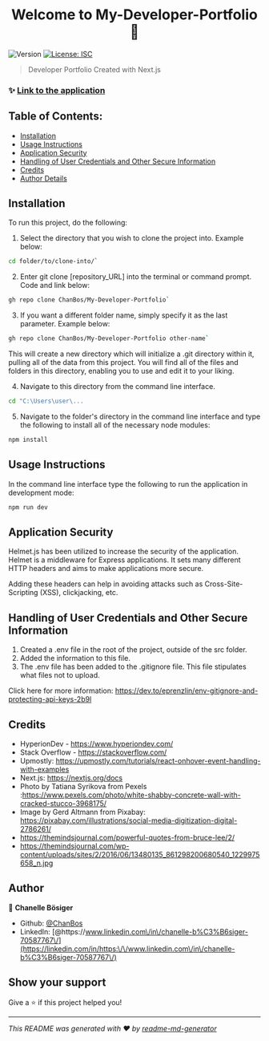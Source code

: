<h1 align="center">Welcome to My-Developer-Portfolio 👋</h1>
<p>
  <img alt="Version" src="https://img.shields.io/badge/version-1.0.0-blue.svg?cacheSeconds=2592000" />
  <a href="#" target="_blank">
    <img alt="License: ISC" src="https://img.shields.io/badge/License-ISC-yellow.svg" />
  </a>
</p>

> Developer Portfolio Created with Next.js

### ✨ [Link to the application](my-developer-portfolio-sand.vercel.app)

## Table of Contents:

- [Installation](#installation)
- [Usage Instructions](#usage-instructions)
- [Application Security](#application-security)
- [Handling of User Credentials and Other Secure Information](#handling-of-user-credentials-and-other-secure-information)
- [Credits](#credits)
- [Author Details](#author-details)

## Installation

To run this project, do the following:

1. Select the directory that you wish to clone the project into. Example below:

```sh
cd folder/to/clone-into/`
```

2. Enter git clone [repository_URL] into the terminal or command prompt. Code and link below:

```sh
gh repo clone ChanBos/My-Developer-Portfolio`
```

3. If you want a different folder name, simply specify it as the last parameter. Example below:

```sh
gh repo clone ChanBos/My-Developer-Portfolio other-name`
```

This will create a new directory which will initialize a .git directory within it, pulling all of the data from this project. You will find all of the files and folders in this directory, enabling you to use and edit it to your liking.

4. Navigate to this directory from the command line interface.

```sh
cd "C:\Users\user\...
```

5. Navigate to the folder's directory in the command line interface and type the following to install all of the necessary node modules:

```sh
npm install
```

## Usage Instructions

In the command line interface type the following to run the application in development mode:

```sh
npm run dev
```

## Application Security

Helmet.js has been utilized to increase the security of the application. Helmet is a middleware for Express applications. It sets many different HTTP headers and aims to make applications more secure.

Adding these headers can help in avoiding attacks such as Cross-Site-Scripting (XSS), clickjacking, etc.

## Handling of User Credentials and Other Secure Information

1. Created a .env file in the root of the project, outside of the src folder.
2. Added the information to this file.
3. The .env file has been added to the .gitignore file. This file stipulates what files not to upload.

Click here for more information: https://dev.to/eprenzlin/env-gitignore-and-protecting-api-keys-2b9l

## Credits

- HyperionDev - https://www.hyperiondev.com/
- Stack Overflow - https://stackoverflow.com/
- Upmostly: https://upmostly.com/tutorials/react-onhover-event-handling-with-examples
- Next.js: https://nextjs.org/docs
- Photo by Tatiana Syrikova from Pexels :https://www.pexels.com/photo/white-shabby-concrete-wall-with-cracked-stucco-3968175/
- Image by Gerd Altmann from Pixabay: https://pixabay.com/illustrations/social-media-digitization-digital-2786261/
- https://themindsjournal.com/powerful-quotes-from-bruce-lee/2/
- https://themindsjournal.com/wp-content/uploads/sites/2/2016/06/13480135_861298200680540_1229975658_n.jpg


## Author

👤 **Chanelle Bösiger**

* Github: [@ChanBos](https://github.com/ChanBos)
* LinkedIn: [@https:\/\/www.linkedin.com\/in\/chanelle-b%C3%B6siger-70587767\/](https://linkedin.com/in/https:\/\/www.linkedin.com\/in\/chanelle-b%C3%B6siger-70587767\/)

## Show your support

Give a ⭐️ if this project helped you!

***
_This README was generated with ❤️ by [readme-md-generator](https://github.com/kefranabg/readme-md-generator)_
